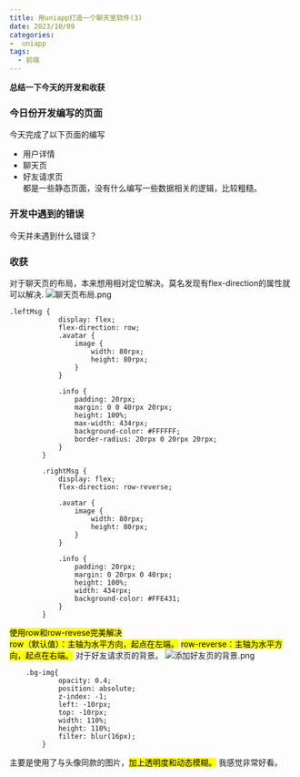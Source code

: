 ```yaml
---
title: 用uniapp打造一个聊天室软件(3)
date: 2023/10/09
categories:
-  uniapp
tags:
  - 前端
---
```

**总结一下今天的开发和收获**
### 今日份开发编写的页面
今天完成了以下页面的编写
- 用户详情
- 聊天页
- 好友请求页<br>
都是一些静态页面，没有什么编写一些数据相关的逻辑，比较粗糙。
### 开发中遇到的错误

今天并未遇到什么错误？

### 收获
对于聊天页的布局，本来想用相对定位解决。莫名发现有flex-direction的属性就可以解决.
![聊天页布局.png](https://img1.imgtp.com/2023/10/09/47ClfXK2.png)

```
.leftMsg {
			display: flex;
			flex-direction: row;
			.avatar {
				image {
					width: 80rpx;
					height: 80rpx;
				}
			}

			.info {
				padding: 20rpx;
				margin: 0 0 40rpx 20rpx;
				height: 100%;
				max-width: 434rpx;
				background-color: #FFFFFF;
				border-radius: 20rpx 0 20rpx 20rpx;
			}
		}

		.rightMsg {
			display: flex;
			flex-direction: row-reverse;

			.avatar {
				image {
					width: 80rpx;
					height: 80rpx;
				}
			}

			.info {
				padding: 20rpx;
				margin: 0 20rpx 0 40rpx;
				height: 100%;
				width: 434rpx;
				background-color: #FFE431;
			}
		}
```

<mark>使用row和row-revese完美解决</mark><br>
<mark>row（默认值）：主轴为水平方向，起点在左端。</mark>
<mark>row-reverse：主轴为水平方向，起点在右端。</mark>
对于好友请求页的背景。
![添加好友页的背景.png](https://img1.imgtp.com/2023/10/09/pWW6lN74.png)

```
    .bg-img{
			opacity: 0.4;
			position: absolute;
			z-index: -1;
			left: -10rpx;
			top: -10rpx;
			width: 110%;
			height: 110%;
			filter: blur(16px);
		}
```
主要是使用了与头像同款的图片，<mark>加上透明度和动态模糊。</mark>
我感觉非常好看。